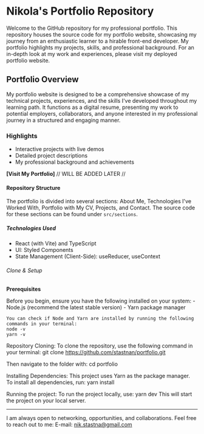 # Nikola's Portfolio Repository

Welcome to the GitHub repository for my professional portfolio. This repository houses the source code for my portfolio website, showcasing my journey from an enthusiastic learner to a hirable front-end developer. My portfolio highlights my projects, skills, and professional background. For an in-depth look at my work and experiences, please visit my deployed portfolio website.

## Portfolio Overview

My portfolio website is designed to be a comprehensive showcase of my technical projects, experiences, and the skills I've developed throughout my learning path. It functions as a digital resume, presenting my work to potential employers, collaborators, and anyone interested in my professional journey in a structured and engaging manner.

### Highlights

- Interactive projects with live demos
- Detailed project descriptions
- My professional background and achievements

**[Visit My Portfolio]** // WILL BE ADDED LATER //

#### Repository Structure

The portfolio is divided into several sections: About Me, Technologies I've Worked With, Portfolio with My CV, Projects, and Contact. The source code for these sections can be found under `src/sections`.

##### Technologies Used

- React (with Vite) and TypeScript
- UI: Styled Components
- State Management (Client-Side): useReducer, useContext

###### Clone & Setup

**Prerequisites**

Before you begin, ensure you have the following installed on your system: - Node.js (recommend the latest stable version) - Yarn package manager

    You can check if Node and Yarn are installed by running the following commands in your terminal:
    node -v
    yarn -v

Repository Cloning:
To clone the repository, use the following command in your terminal: git clone https://github.com/stastnan/portfolio.git

Then navigate to the folder with: cd portfolio

Installing Dependencies:
This project uses Yarn as the package manager. To install all dependencies, run: yarn install

Running the project:
To run the project locally, use: yarn dev
This will start the project on your local server.

---

I am always open to networking, opportunities, and collaborations. Feel free to reach out to me:
E-mail: nik.stastna@gmail.com
